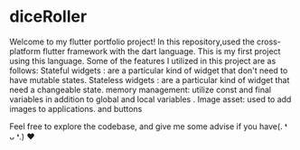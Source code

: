 
# diceRoller
Welcome to my flutter portfolio project! In this repository,used the cross-platform flutter framework with the dart language. This is my first project using this language.
Some of the features I utilized in this project are as follows:
Stateful widgets : are a particular kind of widget that don't need to have mutable states.
Stateless widgets : are a particular kind of widget that need a changeable state.
memory management: utilize const and final variables in addition to global and local variables .
Image asset: used to add images to applications.
and buttons 

Feel free to explore the codebase, and give me some advise if you have(. ❛ ᴗ ❛.) ⁠❤️

